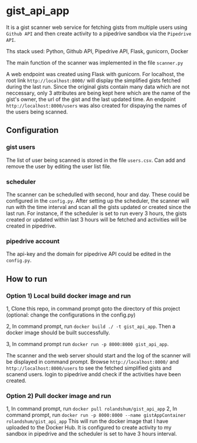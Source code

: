 # gist_api_app

It is a gist scanner web service for fetching gists from multiple users using ```Github API``` and then create activity to a pipedrive sandbox via the ```Pipedrive API```.

Ths stack used: Python, Github API, Pipedrive API, Flask, gunicorn, Docker

The main function of the scanner was implemented in the file ```scanner.py```

A web endpoint was created using Flask with gunicorn. For localhost, the root link ```http://localhost:8000/``` will display the simplified gists fetched during the last run.
Since the original gists contain many data which are not neccessary, only 3 attributes are being kept here which are the name of the gist's owner, the url of the gist and the last updated time.
An endpoint ```http://localhost:8000/users``` was also created for dispaying the names of the users being scanned.

## Configuration

### gist users
The list of user being scanned is stored in the file ```users.csv```.
Can add and remove the user by editing the user list file.

### scheduler
The scanner can be schedulled with second, hour and day. These could be configured in the  ```config.py```. 
After setting up the scheduler, the scanner will run with the time interval and scan all the gists updated or created since the last run.
For instance, if the scheduler is set to run every 3 hours, 
the gists created or updated within last 3 hours will be fetched and activities will be created in pipedrive.

### pipedrive account
The api-key and the domain for pipedrive API could be edited in the  ```config.py```.


## How to run

### Option 1) Local build docker image and run
1, Clone this repo, in command prompt goto the directory of this project (optional: change the configurations in the config.py)

2, In command prompt, run ```docker build ./ -t gist_api_app```. Then a docker image should be built successfully.

3, In command prompt run ```docker run -p 8000:8000 gist_api_app```. 

The scanner and the web server should start and the log of the scanner will be displayed in command prompt. 
Browse ```http://localhost:8000/``` and ```http://localhost:8000/users``` to see the fetched simplified gists and scanend users.
login to pipedrive andd check if the activities have been created.

### Option 2) Pull docker image and run
1, In command prompt, run ```docker pull rolandshum/gist_api_app```
2, In command prompt, run ```docker run -p 8000:8000 --name gistAppContainer rolandshum/gist_api_app```
This will run the docker image that I have uploaded to the Docker Hub. 
It is configured to create activity to my sandbox in pipedrive and the scheduler is set to have 3 hours interval.
